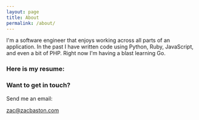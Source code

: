 ```yaml
---
layout: page
title: About
permalink: /about/
---
```


I'm a software engineer that enjoys working across all parts of an application.
In the past I have written code using Python, Ruby, JavaScript, and even a bit
of PHP. Right now I'm having a blast learning Go.

### Here is my resume:

<a href="{{ site.baseurl }}{{ site.footer-links.resume }}"><i class="resume"></i></a>

### Want to get in touch?

Send me an email:

[zac@zacbaston.com](mailto:zac@zacbaston.com)
